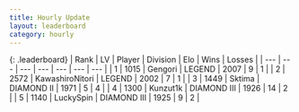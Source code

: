 ```yaml
---
title: Hourly Update
layout: leaderboard
category: hourly
---
```


{: .leaderboard}
| Rank | LV | Player | Division | Elo | Wins | Losses |
| --- | --- | --- | --- | --- | --- | --- |
| <span data-change="0">1</span> | 1015 | <span title="ID: 294236">Gengori</span> | LEGEND | <span data-change="0">2007</span> | <span data-change="0">9</span> | <span data-change="0">1</span> |
| <span data-change="0">2</span> | 2572 | <span title="ID: 164871">KawashiroNitori</span> | LEGEND | <span data-change="-2">2002</span> | <span data-change="2">7</span> | <span data-change="1">1</span> |
| <span data-change="0">3</span> | 1449 | <span title="ID: 353063">Sktima</span> | DIAMOND II | <span data-change="0">1971</span> | <span data-change="0">5</span> | <span data-change="0">4</span> |
| <span data-change="0">4</span> | 1300 | <span title="ID: 392407">Kunzut1k</span> | DIAMOND III | <span data-change="0">1926</span> | <span data-change="0">14</span> | <span data-change="0">2</span> |
| <span data-change="0">5</span> | 1140 | <span title="ID: 498412">LuckySpin</span> | DIAMOND III | <span data-change="0">1925</span> | <span data-change="0">9</span> | <span data-change="0">2</span> |